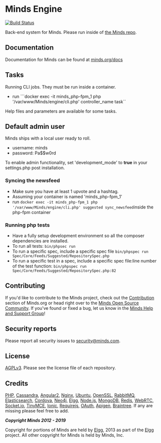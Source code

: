 Minds Engine
============
[![Build Status](http://drone.minds.io/api/badges/Minds/engine-internal/status.svg)](http://drone.minds.io/Minds/engine-internal)

Back-end system for Minds. Please run inside of [the Minds repo](https://github.com/minds/minds).

## Documentation
Documentation for Minds can be found at [minds.org/docs](https://www.minds.org/docs)


## Tasks
Running CLI jobs. They must be run inside a container.

* run ```docker exec -it minds_php-fpm_1 php '/var/www/Minds/engine/cli.php' controller_name task``

Help files and parameters are available for some tasks.

## Default admin user

Minds ships with a local user ready to roll. 
* username: minds
* password: Pa$$w0rd

To enable admin functionality, set 'development_mode' to **true** in your settings.php post installation.

### Syncing the newsfeed

* Make sure you have at least 1 upvote and a hashtag.
* Assuming your container is named 'minds_php-fpm_1'
* run ```docker exec -it minds_php-fpm_1 php '/var/www/Minds/engine/cli.php' suggested sync_newsfeed```inside the php-fpm container

### Running php tests

* Have a fully setup development environment so all the composer dependencies are installed.
* To run all tests: ```bin/phpsec run```
* To run a specific spec, include a specific spec file ```bin/phpspec run Spec/Core/Feeds/Suggested/RepositorySpec.php```
* To run a specific test in a spec, include a specific spec file:line number of the test function: ```bin/phpspec run Spec/Core/Feeds/Suggested/RepositorySpec.php:82```
## Contributing
If you'd like to contribute to the Minds project, check out the [Contribution](https://www.minds.org/docs/contributing.html) section of Minds.org or head right over to the [Minds Open Source Community](https://www.minds.com/groups/profile/365903183068794880).  If you've found or fixed a bug, let us know in the [Minds Help and Support Group](https://www.minds.com/groups/profile/100000000000000681/activity)!

## Security reports
Please report all security issues to [security@minds.com](mailto:security@minds.com).

## License
[AGPLv3](https://www.minds.org/docs/license.html). Please see the license file of each repository.

## Credits
[PHP](https://php.net), [Cassandra](http://cassandra.apache.org/), [Angular2](http://angular.io), [Nginx](https://nginx.com), [Ubuntu](https://ubuntu.com), [OpenSSL](https://www.openssl.org/), [RabbitMQ](https://www.rabbitmq.com/), [Elasticsearch](https://www.elastic.co/), [Cordova](https://cordova.apache.org/), [Neo4j](https://neo4j.com/), [Elgg](http://elgg.org), [Node.js](https://nodejs.org/en/), [MongoDB](https://www.mongodb.com/), [Redis](http://redis.io/), [WebRTC](https://webrtc.org/), [Socket.io](http://socket.io/), [TinyMCE](https://www.tinymce.com/), [Ionic](http://ionicframework.com/), [Requirejs](http://requirejs.org/), [OAuth](http://oauth.net/2/), [Apigen](http://www.apigen.org/), [Braintree](https://www.braintreepayments.com/). If any are missing please feel free to add.

___Copyright Minds 2012 - 2019___

Copyright for portions of Minds are held by [Elgg](http://elgg.org), 2013 as part of the [Elgg](http://elgg.org) project. All other copyright for Minds is held by Minds, Inc.
